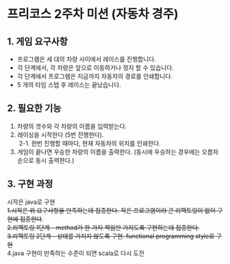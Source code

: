 # 프리코스 2주차 미션 (자동차 경주)

## 1. 게임 요구사항

<ul>
    <li> 프로그램은 세 대의 차량 사이에서 레이스를 진행합니다.</li>
    <li> 각 단계에서, 각 차량은 앞으로 이동하거나 정지 할 수 있습니다. </li>
    <li> 각 단계에서 프로그램은 지금까지 자동차의 경로를 인쇄합니다. </li>
    <li> 5 개의 타임 스텝 후 레이스는 끝났습니다.</li>
</ul>

## 2. 필요한 기능
1. 차량의 갯수와 각 차량의 이름을 입력받는다.<br>
2. 레이싱을 시작한다 (5번 진행한다).<br>
&nbsp;2-1. 한번 진행할 때마다, 현재 자동차의 위치를 인쇄한다.
3. 게임이 끝나면 우승한 차량의 이름을 출력한다. (동시에 우승하는 경우에는 오름차순으로 동시 출력한다.)<br>

## 3. 구현 과정

시작은 java로 구현<br>
~~1.시작은 위 요구사항을 만족하는데 집중한다. 작은 프로그램이라 큰 리팩토링이 없이 구현에 집중한다~~.<br>
~~2.리팩토링 1단계 - method가 한 가지 책임만 가지도록 구현하는데 집중한다.~~<br>
~~3.리팩토링 2단계 - 상태를 가지지 않도록 구현. functional programming style로 구현~~<br>
4.java 구현이 만족하는 수준이 되면 scala로 다시 도전<br>

